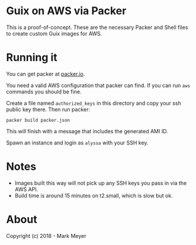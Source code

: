 # Guix on AWS via Packer

This is a proof-of-concept. These are the necessary Packer and Shell
files to create custom Guix images for AWS.

# Running it

You can get packer at [packer.io](https://www.packer.io/).

You need a valid AWS configuration that packer can find. If you can
run `aws` commands you should be fine.

Create a file named `authorized_keys` in this directory and copy your
ssh public key there. Then run packer:

```
packer build packer.json
```

This will finish with a message that includes the generated AMI ID.

Spawn an instance and login as `alyssa` with your SSH key.

# Notes

 - Images built this way will not pick up any SSH keys you pass in via
   the AWS API.
 - Build time is around 15 minutes on t2.small, which is slow but ok.

# About

Copyright (c) 2018 - Mark Meyer
